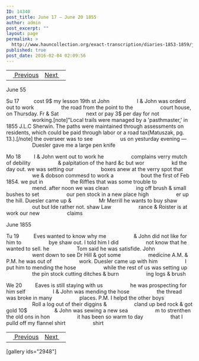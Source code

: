 ```yaml
---
ID: 14340
post_title: June 17 – June 20 1855
author: admin
post_excerpt: ""
layout: page
permalink: >
  http://www.hauncollection.org/exact-transcription/diaries-1853-1859/june-17-june-20-1855/
published: true
post_date: 2016-02-04 02:09:56
---
```

<table style="width: 100%;" align="center">
<tbody>
<tr>
<td><a href="http://www.hauncollection.org/version-2/diaries-1853-1859/june-14-june-17-1855/"><img src="https://lh3.googleusercontent.com/-EFJpxxNiPNw/VqgtWBCZrMI/AAAAAAAAAFU/WfY4lPFWWkg/s800-Ic42/Soeb-Plain-Arrows-8-10px.png" alt="" width="10" height="10" /> Previous</a></td>
<td style="text-align: right;"><a href="http://www.hauncollection.org/version-2/diaries-1853-1859/june-21-june-25-1855/">Next <img src="https://lh3.googleusercontent.com/-67k0cYlpXHw/VqgtWKz1MXI/AAAAAAAAAFU/k9PW_Piyurk/s800-Ic42/Soeb-Plain-Arrows-5-10px.png" alt="" width="10" height="10" /></a></td>
</tr>
</tbody>
</table>
June 55

Su 17          cost 9$ my lesson 19th st John
<span style="margin-left: 70px;">I &amp; John was orderd out to work
<span style="margin-left: 70px;">the road from the point to the
<span style="margin-left: 70px;">court house, on Thursday. Fr &amp; Sat
<span style="margin-left: 70px;">next or pay 3$ per day for not
<span style="margin-left: 70px;">working.[note]"Local trails were managed by a 'pasthmaster,' in 1855 J.L.C Sherwin. The paths were maintained through assessments on residents, which could be paid through labor or a road tax(Matuszak, pg. 13.).[/note]  the overseer was to see
<span style="margin-left: 70px;">us on yesturday evening —
<span style="margin-left: 70px;">Duesler gave me a large pen knife</span></span></span></span></span></span></span>

Mo 18         I &amp; John went out to work he
<span style="margin-left: 70px;">complains verry mutch of debility
<span style="margin-left: 70px;">&amp; palpitation of the hard &amp;c but wor
<span style="margin-left: 70px;">kd the day out. we was setting our
<span style="margin-left: 70px;">boxes anew at the verry spot that
<span style="margin-left: 70px;">we &amp; dobson commesd to work a
<span style="margin-left: 70px;">bout the first of Feb 1854. we put in
<span style="margin-left: 70px;">the Riffles that was some trouble to
<span style="margin-left: 70px;">mend. after noon we was clean
<span style="margin-left: 70px;">ing off brush &amp; small bushes to set
<span style="margin-left: 70px;">our pen stock in a new place high
<span style="margin-left: 70px;">er up the hill. Duesler came up &amp;
<span style="margin-left: 70px;">Mr Merrill he wants to buy shaw
<span style="margin-left: 70px;">out but Ide rather not. shaw Law
<span style="margin-left: 70px;">rance &amp; Roister is at work our new
<span style="margin-left: 70px;">claims</span></span></span></span></span></span></span></span></span></span></span></span></span></span></span>

June 1855

Tu 19          Eves wanted to know why me
<span style="margin-left: 70px;">&amp; John did not like for him to
<span style="margin-left: 70px;">bye shaw out. I told him I did
<span style="margin-left: 70px;">not know that he wanted to sell. he
<span style="margin-left: 70px;">Tom said he was satisfide. John
<span style="margin-left: 70px;">went down to see Dr Hill &amp; got some
<span style="margin-left: 70px;">medicine A.M. &amp; P.M. he was out of
<span style="margin-left: 70px;">work. Duesler came up with him
<span style="margin-left: 70px;">I put him to mending the hose
<span style="margin-left: 70px;">while the rest of us was setting up
<span style="margin-left: 70px;">the pin stock cutting ditches &amp; burn
<span style="margin-left: 70px;">ing logs &amp; brush</span></span></span></span></span></span></span></span></span></span></span>

We 20         Eaves is still staying with us
<span style="margin-left: 70px;">he was prospecting for him self
<span style="margin-left: 70px;">I &amp; John was mending the hose
<span style="margin-left: 70px;">the thread was broke in many
<span style="margin-left: 70px;">places. P.M. I helpd the other boys
<span style="margin-left: 70px;">Roll a log out of their diggins &amp;
<span style="margin-left: 70px;">cland up bed rock &amp; got gold 10$
<span style="margin-left: 70px;">&amp; John was sewing a new sea
<span style="margin-left: 70px;">m to strenthen the old ons in hon
<span style="margin-left: 70px;">it has been so warm to day
<span style="margin-left: 70px;">that I pulld off my flannel shirt
<span style="margin-left: 70px;">shirt</span></span></span></span></span></span></span></span></span></span></span>
<table style="width: 100%;" align="center">
<tbody>
<tr>
<td><a href="http://www.hauncollection.org/version-2/diaries-1853-1859/june-14-june-17-1855/"><img src="https://lh3.googleusercontent.com/-EFJpxxNiPNw/VqgtWBCZrMI/AAAAAAAAAFU/WfY4lPFWWkg/s800-Ic42/Soeb-Plain-Arrows-8-10px.png" alt="" width="10" height="10" /> Previous</a></td>
<td style="text-align: right;"><a href="http://www.hauncollection.org/version-2/diaries-1853-1859/june-21-june-25-1855/">Next <img src="https://lh3.googleusercontent.com/-67k0cYlpXHw/VqgtWKz1MXI/AAAAAAAAAFU/k9PW_Piyurk/s800-Ic42/Soeb-Plain-Arrows-5-10px.png" alt="" width="10" height="10" /></a></td>
</tr>
</tbody>
</table>
[gallery ids="2948"]